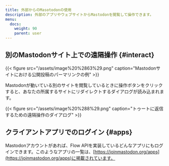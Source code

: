 ```yaml
---
title: 外部からのMasotodonの使用
description: 外部のアプリやウェブサイトからMastodonを閲覧して操作できます。
menu:
  docs:
    weight: 90
    parent: user
---
```


## 別のMastodonサイト上での遠隔操作 {#interact}

{{< figure src="/assets/image%20%2863%29.png" caption="Mastodonサイトにおける公開投稿のパーマリンクの例" >}}

Mastodonが動いている別のサイトを閲覧しているときに操作ボタンをクリックすると、あなたの所属するサイトにリダイレクトするダイアログが読み込まれます。

{{< figure src="/assets/image%20%288%29.png" caption="トゥートに返信するための遠隔操作のダイアログ" >}}

## クライアントアプリでのログイン {#apps}

Mastodonアカウントがあれば、Flow APIを実装しているどんなアプリにもログインできます。このようなアプリの一覧は、[https://joinmastodon.org/apps](https://joinmastodon.org/apps)に掲載されています。
